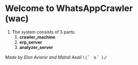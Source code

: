 # Welcome to WhatsAppCrawler (wac)

1. The system consists of 3 parts:
    1. **crawler_machine**
    2. **erp_server**
    3. **analyzer_server**

*Made by Elon Avisror and Mahdi Asali*
\ ( ゜ o ゜)ノ